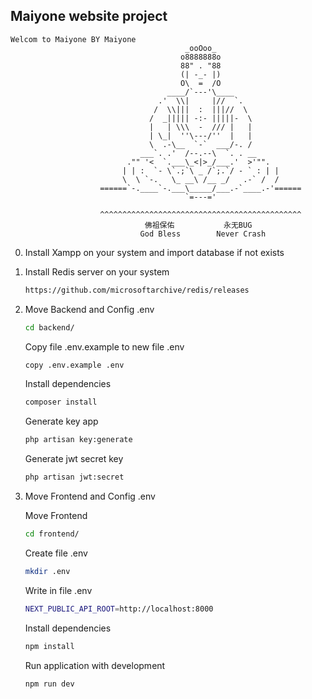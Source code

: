 ## Maiyone website project

```
Welcom to Maiyone BY Maiyone
                                       _ooOoo_
                                      o8888888o
                                      88" . "88
                                      (| -_- |)
                                      O\  =  /O
                                   ____/`---'\____
                                 .'  \\|     |//  `.
                                /  \\|||  :  |||//  \
                               /  _||||| -:- |||||-  \
                               |   | \\\  -  /// |   |
                               | \_|  ''\---/''  |   |
                               \  .-\__  `-`  ___/-. /
                             ___`. .'  /--.--\  `. . __
                          ."" '<  `.___\_<|>_/___.'  >'"".
                         | | :  `- \`.;`\ _ /`;.`/ - ` : | |
                         \  \ `-.   \_ __\ /__ _/   .-` /  /
                    ======`-.____`-.___\_____/___.-`____.-'======
                                       `=---='

                    ^^^^^^^^^^^^^^^^^^^^^^^^^^^^^^^^^^^^^^^^^^^^^
                              佛祖保佑           永无BUG
                             God Bless        Never Crash
```

0. Install Xampp on your system and import database if not exists
1. Install Redis server on your system

   ```bash
   https://github.com/microsoftarchive/redis/releases
   ```

2. Move Backend and Config .env

   ```bash
   cd backend/
   ```

   Copy file .env.example to new file .env

   ```bash
   copy .env.example .env
   ```

   Install dependencies

   ```bash
   composer install
   ```

   Generate key app

   ```bash
   php artisan key:generate
   ```

   Generate jwt secret key

   ```bash
   php artisan jwt:secret
   ```

3. Move Frontend and Config .env

   Move Frontend

   ```bash
   cd frontend/
   ```

   Create file .env

   ```bash
   mkdir .env
   ```

   Write in file .env

   ```bash
   NEXT_PUBLIC_API_ROOT=http://localhost:8000
   ```

   Install dependencies

   ```bash
   npm install
   ```

   Run application with development

   ```bash
   npm run dev
   ```
